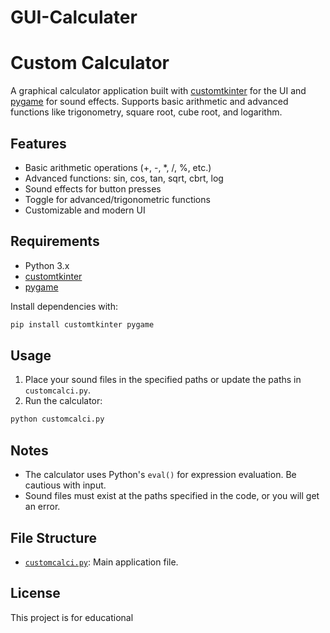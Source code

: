 ﻿# GUI-Calculater
# Custom Calculator

A graphical calculator application built with [customtkinter](https://github.com/TomSchimansky/CustomTkinter) for the UI and [pygame](https://www.pygame.org/) for sound effects. Supports basic arithmetic and advanced functions like trigonometry, square root, cube root, and logarithm.

## Features

- Basic arithmetic operations (+, -, *, /, %, etc.)
- Advanced functions: sin, cos, tan, sqrt, cbrt, log
- Sound effects for button presses
- Toggle for advanced/trigonometric functions
- Customizable and modern UI

## Requirements

- Python 3.x
- [customtkinter](https://github.com/TomSchimansky/CustomTkinter)
- [pygame](https://www.pygame.org/)

Install dependencies with:

```sh
pip install customtkinter pygame
```

## Usage

1. Place your sound files in the specified paths or update the paths in `customcalci.py`.
2. Run the calculator:

```sh
python customcalci.py
```

## Notes

- The calculator uses Python's `eval()` for expression evaluation. Be cautious with input.
- Sound files must exist at the paths specified in the code, or you will get an error.

## File Structure

- [`customcalci.py`](customcalci.py): Main application file.

## License

This project is for educational
